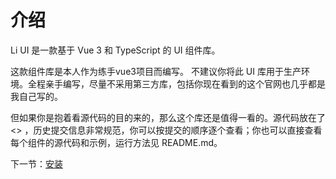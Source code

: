 # 介绍

Li UI 是一款基于 Vue 3 和 TypeScript 的 UI 组件库。

这款组件库是本人作为练手vue3项目而编写。
不建议你将此 UI 库用于生产环境。全程亲手编写，尽量不采用第三方库，包括你现在看到的这个官网也几乎都是我自己写的。

但如果你是抱着看源代码的目的来的，那么这个库还是值得一看的。源代码放在了<> ，历史提交信息非常规范，你可以按提交的顺序逐个查看；你也可以直接查看每个组件的源代码和示例，运行方法见 README.md。

下一节：[安装](#/doc/install)
